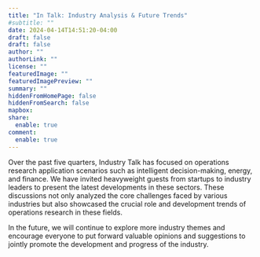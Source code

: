 ```yaml
---
title: "In Talk: Industry Analysis & Future Trends"
#subtitle: ""
date: 2024-04-14T14:51:20-04:00
draft: false
draft: false
author: ""
authorLink: ""
license: ""
featuredImage: ""
featuredImagePreview: ""
summary: ""
hiddenFromHomePage: false
hiddenFromSearch: false
mapbox:
share:
  enable: true
comment:
  enable: true
---
```


Over the past five quarters, Industry Talk has focused on operations research application scenarios such as intelligent decision-making, energy, and finance. We have invited heavyweight guests from startups to industry leaders to present the latest developments in these sectors. These discussions not only analyzed the core challenges faced by various industries but also showcased the crucial role and development trends of operations research in these fields.

In the future, we will continue to explore more industry themes and encourage everyone to put forward valuable opinions and suggestions to jointly promote the development and progress of the industry.